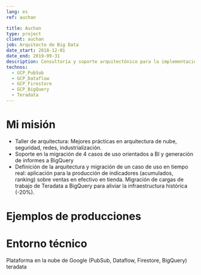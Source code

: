 ```yaml
---
lang: es
ref: auchan

title: Auchan
type: project
client: auchan
job: Arquitecto de Big Data 
date_start: 2018-12-01
date_end: 2019-09-31
description: Consultoría y soporte arquitectónico para la implementación de una nueva plataforma en la nube de GCP y migración de casos de uso a esta plataforma
technos:
  - GCP_PubSub
  - GCP_Dataflow
  - GCP_Firestore
  - GCP_BigQuery
  - Teradata 
---
```

# Mi misión

- Taller de arquitectura: Mejores prácticas en arquitectura de nube, seguridad, redes, industrialización.
- Soporte en la migración de 4 casos de uso orientados a BI y generación de informes a BigQuery
- Definición de la arquitectura y migración de un caso de uso en tiempo real: aplicación para la producción de indicadores (acumulados, ranking) sobre ventas en efectivo en tienda. Migración de cargas de trabajo de Teradata a BigQuery para aliviar la infraestructura histórica (-20%).

# Ejemplos de producciones

# Entorno técnico
Plataforma en la nube de Google (PubSub, Dataflow, Firestore, BigQuery)
teradata 